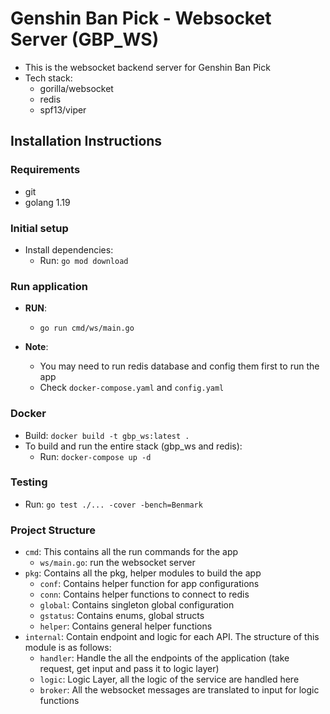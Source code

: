 # Genshin Ban Pick - Websocket Server (GBP_WS)

- This is the websocket backend server for Genshin Ban Pick
- Tech stack:
  - gorilla/websocket
  - redis
  - spf13/viper

## Installation Instructions

### Requirements
- git
- golang 1.19

### Initial setup
- Install dependencies:
    - Run: `go mod download`

### Run application

- **RUN**:
    - `go run cmd/ws/main.go`

- **Note**:
    - You may need to run redis database and config them first to run the app
    - Check `docker-compose.yaml` and `config.yaml`

### Docker

- Build: `docker build -t gbp_ws:latest .`
- To build and run the entire stack (gbp_ws and redis):
    - Run: `docker-compose up -d`

### Testing

- Run: `go test ./... -cover -bench=Benmark`

### Project Structure

- `cmd`: This contains all the run commands for the app
    -  `ws/main.go`: run the websocket server
- `pkg`: Contains all the pkg, helper modules to build the app
    - `conf`: Contains helper function for app configurations
    - `conn`: Contains helper functions to connect to redis
    - `global`: Contains singleton global configuration
    - `gstatus`: Contains enums, global structs
    - `helper`: Contains general helper functions
- `internal`: Contain endpoint and logic for each API. The structure of this module is as follows:
    - `handler`: Handle the all the endpoints of the application (take request, get input and pass it to logic layer)
    - `logic`: Logic Layer, all the logic of the service are handled here
    - `broker`: All the websocket messages are translated to input for logic functions